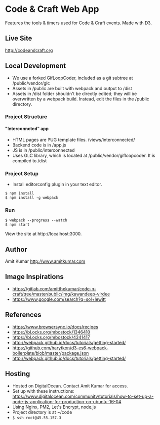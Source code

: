 # Code & Craft Web App
Features the tools & timers used for Code & Craft events. Made with D3.


## Live Site
http://codeandcraft.org 


## Local Development

- We use a forked GifLoopCoder, included as a git subtree at /public/vendor/glc
- Assets in /public are built with webpack and output to /dist
- Assets in /dist folder shouldn't be directly edited; they will be overwritten by a webpack build. Instead, edit the files in the /public directory.


### Project Structure

#### "Interconncted" app 

- HTML pages are PUG template files. /views/interconnected/
- Backend code is in /app.js
- JS is in /public/interconnected
- Uses GLC library, which is located at /public/vendor/gifloopcoder. It is compiled to /dist


### Project Setup

- Install editorconfig plugin in your text editor.

``` shell
$ npm install
$ npm install -g webpack
```

### Run

``` shell
$ webpack --progress --watch
$ npm start
```
View the site at http://localhost:3000.


## Author
Amit Kumar
http://www.amitkumar.com

## Image Inspirations
- https://gitlab.com/amitthekumar/code-n-craft/tree/master/public/img/kawandeep-virdee
- https://www.google.com/search?q=sol+lewitt

## References
- https://www.browsersync.io/docs/recipes
- https://bl.ocks.org/mbostock/1346410
- https://bl.ocks.org/mbostock/4341417
- http://webpack.github.io/docs/tutorials/getting-started/
- https://github.com/harytkon/d3-es6-webpack-boilerplate/blob/master/package.json
- http://webpack.github.io/docs/tutorials/getting-started/



## Hosting
- Hosted on DigitalOcean. Contact Amit Kumar for access.
- Set up with these instructions: https://www.digitalocean.com/community/tutorials/how-to-set-up-a-node-js-application-for-production-on-ubuntu-16-04
- Using Nginx, PM2, Let's Encrypt, node.js
- Project directory is at ~/code
- `$ ssh root@45.55.157.3`